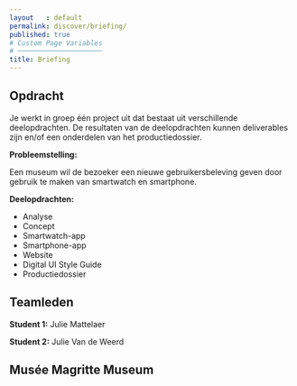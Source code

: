 ```yaml
---
layout   : default
permalink: discover/briefing/
published: true
# Custom Page Variables
# ─────────────────────
title: Briefing
---
```



Opdracht
--------
Je werkt in groep één project uit dat bestaat uit verschillende deelopdrachten. De resultaten van de deelopdrachten kunnen deliverables zijn en/of een onderdelen van het productiedossier.

**Probleemstelling:**

Een museum wil de bezoeker een nieuwe gebruikersbeleving geven door gebruik te maken van smartwatch en smartphone.

**Deelopdrachten:**
- Analyse
- Concept
- Smartwatch-app
- Smartphone-app
- Website
- Digital UI Style Guide
- Productiedossier

Teamleden
---------

**Student 1:** Julie Mattelaer

**Student 2:** Julie Van de Weerd

Musée Magritte Museum
---------------------
